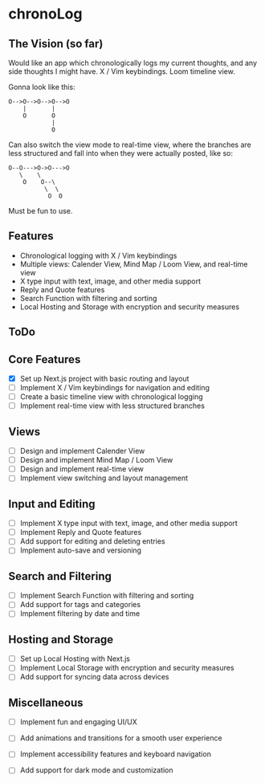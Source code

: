 # chronoLog

The Vision (so far)
---

Would like an app which chronologically logs my current thoughts, and any side thoughts I might have. X / Vim keybindings. Loom timeline view.

Gonna look like this:

```
O-->O-->O-->O-->O
    |       |
    O       O
            |
            O
```

Can also switch the view mode to real-time view, where the branches are less structured and fall into when they were actually posted, like so:

```
O--O--->O->O--->O
   \    \
    O    O--\
          \  \
           O  O
```

Must be fun to use.

Features
---

*  Chronological logging with X / Vim keybindings
*  Multiple views: Calender View, Mind Map / Loom View, and real-time view
*  X type input with text, image, and other media support
*  Reply and Quote features
*  Search Function with filtering and sorting
*  Local Hosting and Storage with encryption and security measures


ToDo
---

## Core Features

- [x] Set up Next.js project with basic routing and layout
- [ ] Implement X / Vim keybindings for navigation and editing
- [ ] Create a basic timeline view with chronological logging
- [ ] Implement real-time view with less structured branches

## Views

- [ ] Design and implement Calender View
- [ ] Design and implement Mind Map / Loom View
- [ ] Design and implement real-time view
- [ ] Implement view switching and layout management

## Input and Editing

- [ ] Implement X type input with text, image, and other media support
- [ ] Implement Reply and Quote features
- [ ] Add support for editing and deleting entries
- [ ] Implement auto-save and versioning

## Search and Filtering

- [ ] Implement Search Function with filtering and sorting
- [ ] Add support for tags and categories
- [ ] Implement filtering by date and time

## Hosting and Storage

- [ ] Set up Local Hosting with Next.js
- [ ] Implement Local Storage with encryption and security measures
- [ ] Add support for syncing data across devices

## Miscellaneous

- [ ] Implement fun and engaging UI/UX
- [ ] Add animations and transitions for a smooth user experience
- [ ] Implement accessibility features and keyboard navigation
- [ ] Add support for dark mode and customization

